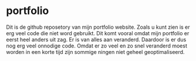 # portfolio

Dit is de github reposetory van mijn portfolio website.
Zoals u kunt zien is er erg veel code die niet word gebruikt. 
Dit komt vooral omdat mijn portfolio er eerst heel anders uit zag.
Er is van alles aan veranderd. Daardoor is er dus nog erg veel onnodige code.
Omdat er zo veel en zo snel veranderd moest worden in een korte tijd zijn sommige ningen niet geheel geoptimaliseerd.

